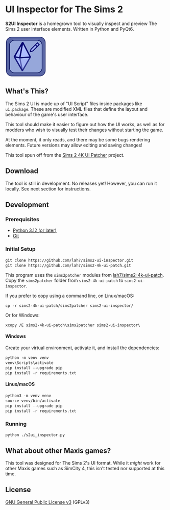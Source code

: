 
# UI Inspector for The Sims 2

**S2UI Inspector** is a homegrown tool to visually inspect and preview
The Sims 2 user interface elements. Written in Python and PyQt6.

![Project Logo](data/icon.svg)


## What's This?

The Sims 2 UI is made up of "UI Script" files inside packages like `ui.package`.
These are modified XML files that define the layout and behaviour of the game's
user interface.

This tool should make it easier to figure out how the UI works, as well as for
modders who wish to visually test their changes without starting the game.

At the moment, it only reads, and there may be some bugs rendering elements.
Future versions may allow editing and saving changes!

This tool spun off from the [Sims 2 4K UI Patcher](https://github.com/lah7/sims2-4k-ui-patch) project.


## Download

The tool is still in development. No releases yet!
However, you can run it locally. See next section for instructions.


## Development

### Prerequisites

* [Python 3.12 (or later)](https://www.python.org/downloads/)
* [Git](https://git-scm.com/)

### Initial Setup

    git clone https://github.com/lah7/sims2-ui-inspector.git
    git clone https://github.com/lah7/sims2-4k-ui-patch.git

This program uses the `sims2patcher` modules from [lah7/sims2-4k-ui-patch](https://github.com/lah7/sims2-4k-ui-patch). Copy the `sims2patcher` folder from `sims2-4k-ui-patch` to `sims2-ui-inspector`.

If you prefer to copy using a command line, on Linux/macOS:

    cp -r sims2-4k-ui-patch/sims2patcher sims2-ui-inspector/

Or for Windows:

    xcopy /E sims2-4k-ui-patch\sims2patcher sims2-ui-inspector\

#### Windows

Create your virtual environment, activate it, and install the dependencies:

    python -m venv venv
    venv\Scripts\activate
    pip install --upgrade pip
    pip install -r requirements.txt

#### Linux/macOS

    python3 -m venv venv
    source venv/bin/activate
    pip install --upgrade pip
    pip install -r requirements.txt

### Running

    python ./s2ui_inspector.py


## What about other Maxis games?

This tool was designed for The Sims 2's UI format. While it _might_ work for
other Maxis games such as SimCity 4, this isn't tested nor supported at this time.


## License

[GNU General Public License v3](LICENSE) (GPLv3)
